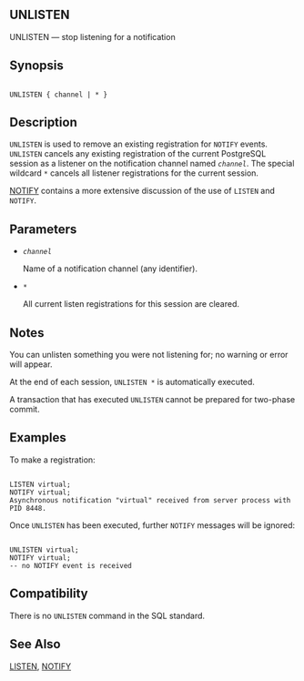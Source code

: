 ## UNLISTEN

UNLISTEN — stop listening for a notification

## Synopsis

```

UNLISTEN { channel | * }
```

## Description

`UNLISTEN` is used to remove an existing registration for `NOTIFY` events. `UNLISTEN` cancels any existing registration of the current PostgreSQL session as a listener on the notification channel named *`channel`*. The special wildcard `*` cancels all listener registrations for the current session.

[NOTIFY](sql-notify "NOTIFY") contains a more extensive discussion of the use of `LISTEN` and `NOTIFY`.

## Parameters

* *`channel`*

    Name of a notification channel (any identifier).

* `*`

    All current listen registrations for this session are cleared.

## Notes

You can unlisten something you were not listening for; no warning or error will appear.

At the end of each session, `UNLISTEN *` is automatically executed.

A transaction that has executed `UNLISTEN` cannot be prepared for two-phase commit.

## Examples

To make a registration:

```

LISTEN virtual;
NOTIFY virtual;
Asynchronous notification "virtual" received from server process with PID 8448.
```

Once `UNLISTEN` has been executed, further `NOTIFY` messages will be ignored:

```

UNLISTEN virtual;
NOTIFY virtual;
-- no NOTIFY event is received
```

## Compatibility

There is no `UNLISTEN` command in the SQL standard.

## See Also

[LISTEN](sql-listen "LISTEN"), [NOTIFY](sql-notify "NOTIFY")